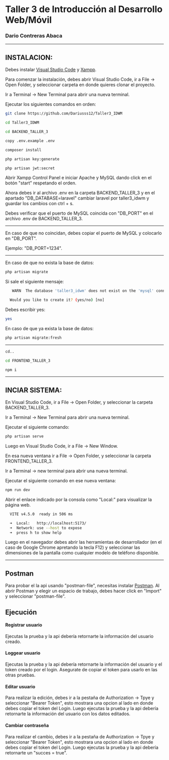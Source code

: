 # Taller 3 de Introducción al Desarrollo Web/Móvil

### Dario Contreras Abaca
****
## INSTALACION:
Debes instalar [Visual Studio Code](https://code.visualstudio.com/) y [Xampp](https://www.apachefriends.org/es/download.html).

Para comenzar la instalación, debes abrir Visual Studio Code, ir a File -> Open Folder, y seleccionar carpeta en donde quieres clonar el proyecto.

Ir a Terminal -> New Terminal para abrir una nueva terminal.

Ejecutar los siguientes comandos en orden: 

```bash
git clone https://github.com/Dariusss12/Taller3_IDWM
```

```bash
cd Taller3_IDWM
```

```bash
cd BACKEND_TALLER_3
```

```bash
copy .env.example .env
```

```bash
composer install
```

```bash
php artisan key:generate
```

```bash
php artisan jwt:secret
```

Abrir Xampp Control Panel e iniciar Apache y MySQL dando click en el botón "start" respetando el orden.

Ahora debes ir al archivo .env en la carpeta BACKEND_TALLER_3 y en el apartado "DB_DATABASE=laravel" cambiar laravel por taller3_idwm y guardar los cambios con ctrl + s.

Debes verificar que el puerto de MySQL coincida con "DB_PORT" en el archivo .env de BACKEND_TALLER_3. 

****
En caso de que no coincidan, debes copiar el puerto de MySQL y colocarlo en "DB_PORT".

Ejemplo: "DB_PORT=1234".
****

En caso de que no exista la base de datos:

```bash
php artisan migrate
```
Si sale el siguiente mensaje:

```bash
   WARN  The database 'taller3_idwm' does not exist on the 'mysql' connection.  

  Would you like to create it? (yes/no) [no]
```
Debes escribir yes:

```bash
yes
```
En caso de que ya exista la base de datos:

```bash
php artisan migrate:fresh
```
****
```bash
cd..
```
```bash
cd FRONTEND_TALLER_3
```

```bash
npm i
```

****
## INCIAR SISTEMA:
En Visual Studio Code, ir a File -> Open Folder, y seleccionar la carpeta BACKEND_TALLER_3.

Ir a Terminal -> New Terminal para abrir una nueva terminal.

Ejecutar el siguiente comando:

```bash
php artisan serve
```

Luego en Visual Studio Code, ir a File -> New Window.

En esa nueva ventana ir a File -> Open Folder, y seleccionar la carpeta FRONTEND_TALLER_3.

Ir a Terminal -> new terminal para abrir una nueva terminal.

Ejecutar el siguiente comando en ese nueva ventana:

```bash
npm run dev
```

Abrir el enlace indicado por la consola como "Local:" para visualizar la página web.

```bash
  VITE v4.5.0  ready in 506 ms

  ➜  Local:   http://localhost:5173/
  ➜  Network: use --host to expose
  ➜  press h to show help
```
Luego en el navegador debes abrir las herramientas de desarrollador (en el caso de Google Chrome apretando la tecla F12) y seleccionar las dimensiones de la pantalla como cualquier modelo de teléfono disponible.

****
## Postman

Para probar el la api usando "postman-file", necesitas instalar [Postman](https://www.postman.com/downloads/).
Al abrir Postman y elegir un espacio de trabajo, debes hacer click en "Import" y seleccionar "postman-file".

## Ejecución

#### Registrar usuario
Ejecutas la prueba y la api debería retornarte la información del usuario creado.

#### Loggear usuario
Ejecutas la prueba y la api debería retornarte la información del usuario y el token creado por el login. Asegurate de copiar el token para usarlo en las otras pruebas.

#### Editar usuario
Para realizar la edición, debes ir a la pestaña de Authorization -> Tpye y seleccionar "Bearer Token", esto mostrara una opcion al lado en donde debes copiar el token del Login.
Luego ejecutas la prueba y la api debería retornarte la información del usuario con los datos editados.

#### Cambiar contraseña
Para realizar el cambio, debes ir a la pestaña de Authorization -> Tpye y seleccionar "Bearer Token", esto mostrara una opcion al lado en donde debes copiar el token del Login.
Luego ejecutas la prueba y la api debería retornarte un "succes = true".


